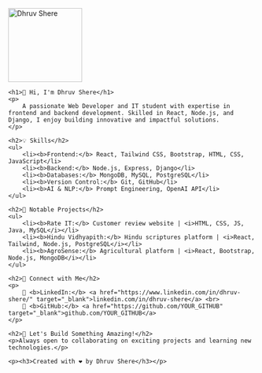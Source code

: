<!DOCTYPE html>
<html lang="en">
<head>
    <meta charset="UTF-8">
    <meta name="viewport" content="width=device-width, initial-scale=1.0">
    <title>Dhruv Shere | GitHub Profile</title>
</head>
<body>
    <img src="YOUR_IMAGE_URL" alt="Dhruv Shere" width="150" height="auto">
    
    <h1>👋 Hi, I'm Dhruv Shere</h1>
    <p>
        A passionate Web Developer and IT student with expertise in frontend and backend development. Skilled in React, Node.js, and Django, I enjoy building innovative and impactful solutions.
    </p>
    
    <h2>💡 Skills</h2>
    <ul>
        <li><b>Frontend:</b> React, Tailwind CSS, Bootstrap, HTML, CSS, JavaScript</li>
        <li><b>Backend:</b> Node.js, Express, Django</li>
        <li><b>Databases:</b> MongoDB, MySQL, PostgreSQL</li>
        <li><b>Version Control:</b> Git, GitHub</li>
        <li><b>AI & NLP:</b> Prompt Engineering, OpenAI API</li>
    </ul>
    
    <h2>📂 Notable Projects</h2>
    <ul>
        <li><b>Rate IT:</b> Customer review website | <i>HTML, CSS, JS, Java, MySQL</i></li>
        <li><b>Hindu Vidhyapith:</b> Hindu scriptures platform | <i>React, Tailwind, Node.js, PostgreSQL</i></li>
        <li><b>AgroSense:</b> Agricultural platform | <i>React, Bootstrap, Node.js, MongoDB</i></li>
    </ul>
    
    <h2>🔗 Connect with Me</h2>
    <p>
        📌 <b>LinkedIn:</b> <a href="https://www.linkedin.com/in/dhruv-shere/" target="_blank">linkedin.com/in/dhruv-shere</a> <br>
        📌 <b>GitHub:</b> <a href="https://github.com/YOUR_GITHUB" target="_blank">github.com/YOUR_GITHUB</a>
    </p>
    
    <h2>🚀 Let's Build Something Amazing!</h2>
    <p>Always open to collaborating on exciting projects and learning new technologies.</p>
    
    <p><h3>Created with ❤️ by Dhruv Shere</h3></p>
</body>
</html>
